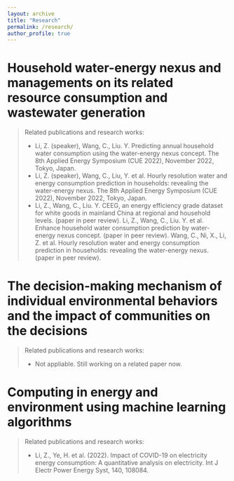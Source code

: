 ```yaml
---
layout: archive
title: "Research"
permalink: /research/
author_profile: true
---
```



Household water-energy nexus and managements on its related resource consumption and wastewater generation
======
> Related publications and research works:
> + Li, Z. (speaker), Wang, C., Liu. Y. Predicting annual household water consumption using the water-energy nexus concept. The 8th Applied Energy Symposium (CUE 2022), November 2022, Tokyo, Japan.
> + Li, Z. (speaker), Wang, C., Liu, Y. et al. Hourly resolution water and energy consumption prediction in households: revealing the water-energy nexus. The 8th Applied Energy Symposium (CUE 2022), November 2022, Tokyo, Japan.
> + Li, Z., Wang, C., Liu. Y. CEEG, an energy efficiency grade dataset for white goods in mainland China at regional and household levels. (paper in peer review).
Li, Z., Wang, C., Liu. Y. et al. Enhance household water consumption prediction by water-energy nexus concept. (paper in peer review).
Wang, C., Ni, X., Li, Z. et al. Hourly resolution water and energy consumption prediction in households: revealing the water-energy nexus. (paper in peer review).

The decision-making mechanism of individual environmental behaviors and the impact of communities on the decisions
======
> Related publications and research works:
> + Not appliable. Still working on a related paper now.

Computing in energy and environment using machine learning algorithms
======
> Related publications and research works:
> + Li, Z., Ye, H. et al. (2022). Impact of COVID-19 on electricity energy consumption: A quantitative analysis on electricity. Int J Electr Power Energy Syst, 140, 108084.
